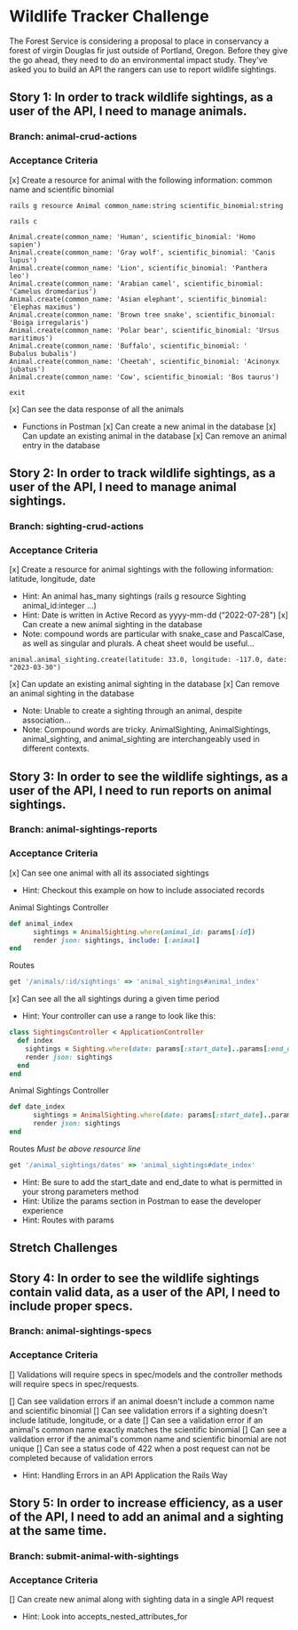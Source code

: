 # Wildlife Tracker Challenge
The Forest Service is considering a proposal to place in conservancy a forest of virgin Douglas fir just outside of Portland, Oregon. Before they give the go ahead, they need to do an environmental impact study. They've asked you to build an API the rangers can use to report wildlife sightings.

## Story 1: In order to track wildlife sightings, as a user of the API, I need to manage animals.

### Branch: animal-crud-actions

### Acceptance Criteria

[x] Create a resource for animal with the following information: common name and scientific binomial
```console
rails g resource Animal common_name:string scientific_binomial:string

rails c

Animal.create(common_name: 'Human', scientific_binomial: 'Homo sapien')
Animal.create(common_name: 'Gray wolf', scientific_binomial: 'Canis lupus')
Animal.create(common_name: 'Lion', scientific_binomial: 'Panthera leo')
Animal.create(common_name: 'Arabian camel', scientific_binomial: 'Camelus dromedarius')
Animal.create(common_name: 'Asian elephant', scientific_binomial: 'Elephas maximus')
Animal.create(common_name: 'Brown tree snake', scientific_binomial: 'Boiga irregularis')
Animal.create(common_name: 'Polar bear', scientific_binomial: 'Ursus maritimus')
Animal.create(common_name: 'Buffalo', scientific_binomial: '	Bubalus bubalis')
Animal.create(common_name: 'Cheetah', scientific_binomial: 'Acinonyx jubatus')
Animal.create(common_name: 'Cow', scientific_binomial: 'Bos taurus')

exit
```
[x] Can see the data response of all the animals
* Functions in Postman
[x] Can create a new animal in the database
[x] Can update an existing animal in the database
[x] Can remove an animal entry in the database


## Story 2: In order to track wildlife sightings, as a user of the API, I need to manage animal sightings.

### Branch: sighting-crud-actions

### Acceptance Criteria

[x] Create a resource for animal sightings with the following information: latitude, longitude, date
* Hint: An animal has_many sightings (rails g resource Sighting animal_id:integer ...)
* Hint: Date is written in Active Record as yyyy-mm-dd (“2022-07-28")
[x] Can create a new animal sighting in the database
* Note: compound words are particular with snake_case and PascalCase, as well as singular and plurals. A cheat sheet would be useful...
```console
animal.animal_sighting.create(latitude: 33.0, longitude: -117.0, date: "2023-03-30")
```
[x] Can update an existing animal sighting in the database
[x] Can remove an animal sighting in the database
* Note: Unable to create a sighting through an animal, despite association...
* Note: Compound words are tricky. AnimalSighting, AnimalSightings, animal_sighting, and animal_sighting are interchangeably used in different contexts.

## Story 3: In order to see the wildlife sightings, as a user of the API, I need to run reports on animal sightings.

### Branch: animal-sightings-reports

### Acceptance Criteria

[x] Can see one animal with all its associated sightings
* Hint: Checkout this example on how to include associated records

Animal Sightings Controller
```ruby
def animal_index
      sightings = AnimalSighting.where(animal_id: params[:id])
      render json: sightings, include: [:animal]
end
```

Routes
```ruby
get '/animals/:id/sightings' => 'animal_sightings#animal_index'
```

[x] Can see all the all sightings during a given time period
* Hint: Your controller can use a range to look like this:
```ruby
class SightingsController < ApplicationController
  def index
    sightings = Sighting.where(date: params[:start_date]..params[:end_date])
    render json: sightings
  end
end
```

Animal Sightings Controller 
```ruby
def date_index
      sightings = AnimalSighting.where(date: params[:start_date]..params[:end_date])
      render json: sightings
end
```

Routes *Must be above resource line*
```ruby
get '/animal_sightings/dates' => 'animal_sightings#date_index'
```
* Hint: Be sure to add the start_date and end_date to what is permitted in your strong parameters method
* Hint: Utilize the params section in Postman to ease the developer experience
* Hint: Routes with params

## Stretch Challenges

## Story 4: In order to see the wildlife sightings contain valid data, as a user of the API, I need to include proper specs.

### Branch: animal-sightings-specs

### Acceptance Criteria
[] Validations will require specs in spec/models and the controller methods will require specs in spec/requests.

[] Can see validation errors if an animal doesn't include a common name and scientific binomial
[] Can see validation errors if a sighting doesn't include latitude, longitude, or a date
[] Can see a validation error if an animal's common name exactly matches the scientific binomial
[] Can see a validation error if the animal's common name and scientific binomial are not unique
[] Can see a status code of 422 when a post request can not be completed because of validation errors
* Hint: Handling Errors in an API Application the Rails Way


## Story 5: In order to increase efficiency, as a user of the API, I need to add an animal and a sighting at the same time.

### Branch: submit-animal-with-sightings

### Acceptance Criteria

[] Can create new animal along with sighting data in a single API request
* Hint: Look into accepts_nested_attributes_for